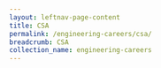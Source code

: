 ```yaml
---
layout: leftnav-page-content
title: CSA
permalink: /engineering-careers/csa/
breadcrumb: CSA
collection_name: engineering-careers
---
```

